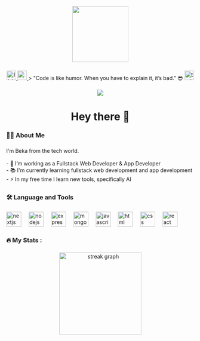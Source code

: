 

<div align="center">
  <img height="150" src="https://media.giphy.com/media/M9gbBd9nbDrOTu1Mqx/giphy.gif"  />
</div>

###

<div align="center">
  <a href="https://www.linkedin.com/in/beka-teshome-a8a497370/" target="_blank">
    <img src="https://img.shields.io/static/v1?message=LinkedIn&logo=linkedin&label=&color=0077B5&logoColor=white&labelColor=&style=for-the-badge" height="25" alt="linkedin logo"  />
  </a>
  <a href="https://www.youtube.com/@bmanjr-money" target="_blank">
    <img src="https://img.shields.io/static/v1?message=YouTube&logo=youtube&label=&color=FF0000&logoColor=white&labelColor=&style=for-the-badge" height="25" alt="youtube logo"  />
  </a>
> "Code is like humor. When you have to explain it, it’s bad." 😎
  <a href="https://twitter.com/jr_bman" target="_blank">
    <img src="https://img.shields.io/static/v1?message=X&logo=twitter&label=&color=1DA1F2&logoColor=white&labelColor=&style=for-the-badge" height="25" alt="twitter logo"  />
  </a>
</div>

###

<div align="center">
  <img src="https://visitor-badge.laobi.icu/badge?page_id=Bmanjrbeka.Bmanjrbeka&"  />
</div>

###

<h1 align="center">Hey there 👋</h1>

###

<h3 align="left">👩‍💻 About Me</h3>

###

<p align="left">
I'm Beka from the tech world.<br><br>
- 🔭 I’m working as a Fullstack Web Developer & App Developer<br>
- 📚 I'm currently learning fullstack web development and app development<br>
- ⚡ In my free time I learn new tools, specifically AI
</p>

###

<h3 align="left">🛠 Language and Tools</h3>

###

<div align="left">
  <img src="https://skillicons.dev/icons?i=nextjs" height="40" alt="nextjs logo"  />
  <img width="12" />
  <img src="https://skillicons.dev/icons?i=nodejs" height="40" alt="nodejs logo"  />
  <img width="12" />
  <img src="https://skillicons.dev/icons?i=express" height="40" alt="express logo"  />
  <img width="12" />
  <img src="https://skillicons.dev/icons?i=mongodb" height="40" alt="mongodb logo"  />
  <img width="12" />
  <img src="https://skillicons.dev/icons?i=js" height="40" alt="javascript logo"  />
  <img width="12" />
  <img src="https://skillicons.dev/icons?i=html" height="40" alt="html logo"  />
  <img width="12" />
  <img src="https://skillicons.dev/icons?i=css" height="40" alt="css logo"  />
  <img width="12" />
  <img src="https://skillicons.dev/icons?i=react" height="40" alt="react native logo"  />
</div>

###

<h3 align="left">🔥 My Stats :</h3>

###

<div align="center">
  <img src="https://streak-stats.demolab.com?user=Bmanjrbeka&locale=en&mode=daily&theme=dark&hide_border=false&border_radius=5&order=3" height="220" alt="streak graph"  />
</div>

 
